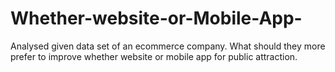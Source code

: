 # Whether-website-or-Mobile-App-
Analysed given data set of an ecommerce company. What should they more prefer to improve whether website or mobile app for public attraction. 
